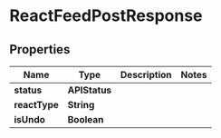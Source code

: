 

# ReactFeedPostResponse


## Properties

| Name | Type | Description | Notes |
|------------ | ------------- | ------------- | -------------|
|**status** | **APIStatus** |  |  |
|**reactType** | **String** |  |  |
|**isUndo** | **Boolean** |  |  |



